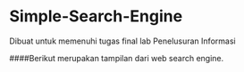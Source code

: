# Simple-Search-Engine
Dibuat untuk memenuhi tugas final lab Penelusuran Informasi

####Berikut merupakan tampilan dari web search engine.
